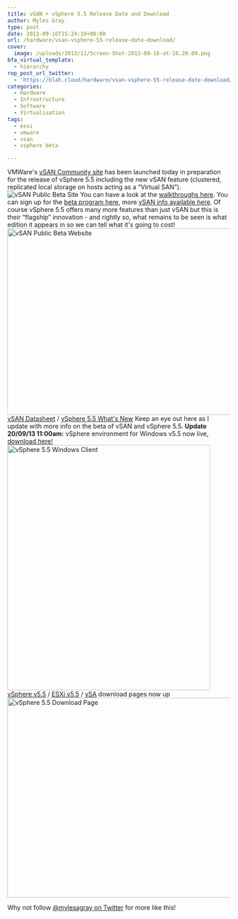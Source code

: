 ```yaml
---
title: vSAN + vSphere 5.5 Release Date and Download
author: Myles Gray
type: post
date: 2013-09-16T15:24:19+00:00
url: /hardware/vsan-vsphere-55-release-date-download/
cover:
  image: /uploads/2013/11/Screen-Shot-2013-09-16-at-16.20.09.png
bfa_virtual_template:
  - hierarchy
rop_post_url_twitter:
  - 'https://blah.cloud/hardware/vsan-vsphere-55-release-date-download/?utm_source=ReviveOldPost&utm_medium=social&utm_campaign=ReviveOldPost'
categories:
  - Hardware
  - Infrastructure
  - Software
  - Virtualisation
tags:
  - esxi
  - vmware
  - vsan
  - vsphere beta

---
```

VMWare's [vSAN Community site][1] has been launched today in preparation for the release of vSphere 5.5 including the new vSAN feature (clustered, replicated local storage on hosts acting as a &#8220;Virtual SAN&#8221;).<img class="alignnone size-full wp-image-807" alt="vSAN Public Beta Site" src="https://blah.cloud/wp-content/uploads/2013/11/Screen-Shot-2013-09-16-at-16.07.41.png" /> You can have a look at the [walkthroughs here][2]. You can sign up for the [beta program here][3], more [vSAN info available here][4]. Of course vSphere 5.5 offers many more features than just vSAN but this is their &#8220;flagship&#8221; innovation - and rightly so, what remains to be seen is what edition it appears in so we can tell what it's going to cost!<img loading="lazy" class="alignnone size-full wp-image-809" alt="vSAN Public Beta Website" src="https://blah.cloud/wp-content/uploads/2013/11/Screen-Shot-2013-09-16-at-16.09.10.png" width="993" height="421" /> [vSAN Datasheet][5] / [vSphere 5.5 What's New][6] Keep an eye out here as I update with more info on the beta of vSAN and vSphere 5.5. **Update 20/09/13 11:00am:** vSphere environment for Windows v5.5 now live, [download here!][7]<img loading="lazy" class="alignnone size-full wp-image-847" alt="vSphere 5.5 Windows Client" src="https://blah.cloud/wp-content/uploads/2013/11/Screen-Shot-2013-09-20-at-11.17.36.png" width="458" height="554" /> [vSphere v5.5][8] / [ESXi v5.5][9] / [vSA][10] download pages now up<img loading="lazy" class="alignnone size-full wp-image-843" alt="vSphere 5.5 Download Page" src="https://blah.cloud/wp-content/uploads/2013/11/Screen-Shot-2013-09-20-at-10.04.35.png" width="710" height="451" /> 

Why not follow [@mylesagray on Twitter][11] for more like this!

 [1]: https://communities.vmware.com/community/vmtn/beta/vsan?src=vmw_so_vex_mgray_1080
 [2]: /uploads/2013/09/VSAN
 [3]: http://www.vmware.com/vsan-beta-register?src=vmw_so_vex_mgray_1080
 [4]: /uploads/2013/09/virtual-san
 [5]: /uploads/2013/11/VSAN-Datasheet.pdf
 [6]: /uploads/2013/09/vSphere-5.5-Quick-Reference-0.5.pdf
 [7]: http://vsphereclient.vmware.com/vsphereclient/1/2/8/1/6/5/0/VMware-viclient-all-5.5.0-1281650.exe?src=vmw_so_vex_mgray_1080
 [8]: /uploads/2013/09/5_5
 [9]: /uploads/2013/09/5_51
 [10]: /uploads/2013/09/5_52
 [11]: https://twitter.com/mylesagray